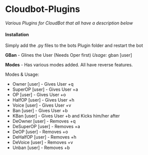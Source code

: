 Cloudbot-Plugins
================
<i>Various Plugins for CloudBot that all have a description below</i>

<h4>Installation</h4>
Simply add the .py files to the bots Plugin folder and restart the bot

<b>GBan</b> - Glines the User (Needs Oper first) <i>Usage:</i> gban [user]

<b>Modes</b> - Has various modes added. All have reverse features.
<p>
Modes & Usage:
</p>
<ul>
<li>Owner [user] - Gives User +q</li>
<li>SuperOP [user] - Gives User +a</li>
<li>OP [user] - Gives User +o</li>
<li>HalfOP [user] - Gives User +h</li>
<li>Voice [user] - Gives User +v</li>
<li>Ban [user] - Gives User +b</li>
<li>KBan [user] - Gives User +b and Kicks him/her after</li>
<li>DeOwner [user] - Removes +q</li>
<li>DeSuperOP [user] - Removes +a</li>
<li>DeOP [user] - Removes +o</li>
<li>DeHalfOP [user] - Removes +h</li>
<li>DeVoice [user] - Removes +v</li>
<li>Unban [user] - Removes +b</li>
</ul>

